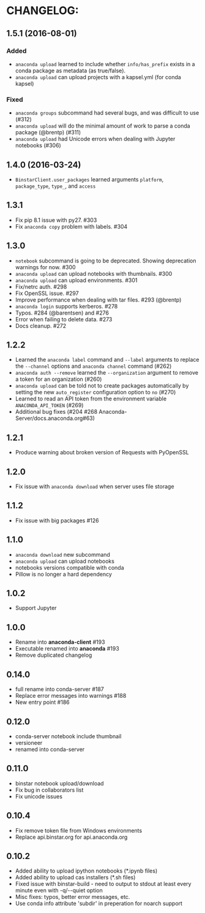 # CHANGELOG:

## 1.5.1 (2016-08-01)

### Added
* `anaconda upload` learned to include whether `info/has_prefix`
  exists in a conda package as metadata (as true/false).
* `anaconda upload` can upload projects with a kapsel.yml (for
  conda kapsel)

### Fixed
* `anaconda groups` subcommand had several bugs, and was difficult to use (#312)
* `anaconda upload` will do the minimal amount of work to parse a conda package (@brentp) (#311)
* `anaconda upload` had Unicode errors when dealing with Jupyter notebooks (#306)

## 1.4.0 (2016-03-24)

  * `BinstarClient.user_packages` learned arguments `platform`, `package_type`,
    `type_`, and `access`

## 1.3.1

  * Fix pip 8.1 issue with py27. #303
  * Fix `anaconda copy` problem with labels. #304

## 1.3.0

  * `notebook` subcommand is going to be deprecated. Showing deprecation warnings for now. #300
  * `anaconda upload` can upload notebooks with thumbnails. #300
  * `anaconda upload` can upload environments. #301
  * Fix/netrc auth. #298
  * Fix OpenSSL issue. #297
  * Improve performance when dealing with tar files. #293 (@brentp)
  * `anaconda login` supports kerberos. #278
  * Typos. #284 (@barentsen) and #276
  * Error when failing to delete data. #273
  * Docs cleanup. #272

## 1.2.2

  * Learned the `anaconda label` command and `--label` arguments to replace the `--channel` options and `anaconda channel` command (#262)
  * `anaconda auth --remove` learned the `--organization` argument to remove a token for an organization (#260)
  * `anaconda upload` can be told not to create packages automatically by setting the new `auto_register` configuration option to `no` (#270)
  * Learned to read an API token from the environment variable `ANACONDA_API_TOKEN` (#269)
  * Additional bug fixes (#204 #268 Anaconda-Server/docs.anaconda.org#63)

## 1.2.1

  * Produce warning about broken version of Requests with PyOpenSSL

## 1.2.0

  * Fix issue with `anaconda download` when server uses file storage

## 1.1.2

  * Fix issue with big packages #126

## 1.1.0

  * `anaconda download` new subcommand
  * `anaconda upload` can upload notebooks
  * notebooks versions compatible with conda
  * Pillow is no longer a hard dependency

## 1.0.2

  * Support Jupyter

## 1.0.0

  * Rename into **anaconda-client** #193
  * Executable renamed into **anaconda** #193
  * Remove duplicated changelog

## 0.14.0

  * full rename into conda-server #187
  * Replace error messages into warnings #188
  * New entry point #186

## 0.12.0

  * conda-server notebook include thumbnail
  * versioneer
  * renamed into conda-server

## 0.11.0

  * binstar notebook upload/download
  * Fix bug in collaborators list
  * Fix unicode issues

## 0.10.4
  * Fix remove token file from Windows environments
  * Replace api.binstar.org for api.anaconda.org

## 0.10.2
  * Added ability to upload ipython notebooks (*.ipynb files)
  * Added ability to upload cas installers (*.sh files)
  * Fixed issue with binstar-build - need to output to stdout at least every minute even with -q/--quiet option
  * Misc fixes: typos, better error messages, etc.
  * Use conda info attribute 'subdir' in preperation for noarch support
